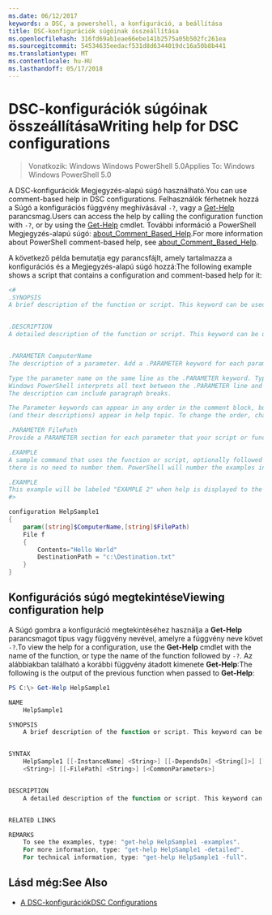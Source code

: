 ```yaml
---
ms.date: 06/12/2017
keywords: a DSC, a powershell, a konfiguráció, a beállítása
title: DSC-konfigurációk súgóinak összeállítása
ms.openlocfilehash: 316fd69ab1eae66ebe141b2575a05b502fc261ea
ms.sourcegitcommit: 54534635eedacf531d8d6344019dc16a50b8b441
ms.translationtype: MT
ms.contentlocale: hu-HU
ms.lasthandoff: 05/17/2018
---
```

# <a name="writing-help-for-dsc-configurations"></a><span data-ttu-id="86efd-103">DSC-konfigurációk súgóinak összeállítása</span><span class="sxs-lookup"><span data-stu-id="86efd-103">Writing help for DSC configurations</span></span>

><span data-ttu-id="86efd-104">Vonatkozik: Windows Windows PowerShell 5.0</span><span class="sxs-lookup"><span data-stu-id="86efd-104">Applies To: Windows Windows PowerShell 5.0</span></span>

<span data-ttu-id="86efd-105">A DSC-konfigurációk Megjegyzés-alapú súgó használható.</span><span class="sxs-lookup"><span data-stu-id="86efd-105">You can use comment-based help in DSC configurations.</span></span> <span data-ttu-id="86efd-106">Felhasználók férhetnek hozzá a Súgó a konfigurációs függvény meghívásával `-?`, vagy a [Get-Help](https://technet.microsoft.com/library/hh849696.aspx) parancsmag.</span><span class="sxs-lookup"><span data-stu-id="86efd-106">Users can access the help by calling the configuration function with `-?`, or by using the [Get-Help](https://technet.microsoft.com/library/hh849696.aspx) cmdlet.</span></span> <span data-ttu-id="86efd-107">További információ a PowerShell Megjegyzés-alapú súgó: [about_Comment_Based_Help](https://technet.microsoft.com/library/hh847834.aspx).</span><span class="sxs-lookup"><span data-stu-id="86efd-107">For more information about PowerShell comment-based help, see [about_Comment_Based_Help](https://technet.microsoft.com/library/hh847834.aspx).</span></span>

<span data-ttu-id="86efd-108">A következő példa bemutatja egy parancsfájlt, amely tartalmazza a konfigurációs és a Megjegyzés-alapú súgó hozzá:</span><span class="sxs-lookup"><span data-stu-id="86efd-108">The following example shows a script that contains a configuration and comment-based help for it:</span></span>

```powershell
<#
.SYNOPSIS
A brief description of the function or script. This keyword can be used only once for each configuration.


.DESCRIPTION
A detailed description of the function or script. This keyword can be used only once for each configuration.


.PARAMETER ComputerName
The description of a parameter. Add a .PARAMETER keyword for each parameter in the function or script syntax.

Type the parameter name on the same line as the .PARAMETER keyword. Type the parameter description on the lines following the .PARAMETER keyword.
Windows PowerShell interprets all text between the .PARAMETER line and the next keyword or the end of the comment block as part of the parameter description.
The description can include paragraph breaks.

The Parameter keywords can appear in any order in the comment block, but the function or script syntax determines the order in which the parameters
(and their descriptions) appear in help topic. To change the order, change the syntax.

.PARAMETER FilePath
Provide a PARAMETER section for each parameter that your script or function accepts.

.EXAMPLE
A sample command that uses the function or script, optionally followed by sample output and a description. Repeat this keyword for each example. If you have multiple examples,
there is no need to number them. PowerShell will number the examples in help text.

.EXAMPLE
This example will be labeled "EXAMPLE 2" when help is displayed to the user.
#>

configuration HelpSample1
{
    param([string]$ComputerName,[string]$FilePath)
    File f
    {
        Contents="Hello World"
        DestinationPath = "c:\Destination.txt"
    }
}
```

## <a name="viewing-configuration-help"></a><span data-ttu-id="86efd-109">Konfigurációs súgó megtekintése</span><span class="sxs-lookup"><span data-stu-id="86efd-109">Viewing configuration help</span></span>

<span data-ttu-id="86efd-110">A Súgó gombra a konfiguráció megtekintéséhez használja a **Get-Help** parancsmagot típus vagy függvény nevével, amelyre a függvény neve követ `-?`.</span><span class="sxs-lookup"><span data-stu-id="86efd-110">To view the help for a configuration, use the **Get-Help** cmdlet with the name of the function, or type the name of the function followed by `-?`.</span></span> <span data-ttu-id="86efd-111">Az alábbiakban található a korábbi függvény átadott kimenete **Get-Help**:</span><span class="sxs-lookup"><span data-stu-id="86efd-111">The following is the output of the previous function when passed to **Get-Help**:</span></span>

```powershell
PS C:\> Get-Help HelpSample1

NAME
    HelpSample1

SYNOPSIS
    A brief description of the function or script. This keyword can be used only once for each configuration.


SYNTAX
    HelpSample1 [[-InstanceName] <String>] [[-DependsOn] <String[]>] [[-OutputPath] <String>] [[-ConfigurationData] <Hashtable>] [[-ComputerName]
    <String>] [[-FilePath] <String>] [<CommonParameters>]


DESCRIPTION
    A detailed description of the function or script. This keyword can be used only once for each configuration.


RELATED LINKS

REMARKS
    To see the examples, type: "get-help HelpSample1 -examples".
    For more information, type: "get-help HelpSample1 -detailed".
    For technical information, type: "get-help HelpSample1 -full".
```

## <a name="see-also"></a><span data-ttu-id="86efd-112">Lásd még:</span><span class="sxs-lookup"><span data-stu-id="86efd-112">See Also</span></span>
* [<span data-ttu-id="86efd-113">A DSC-konfigurációk</span><span class="sxs-lookup"><span data-stu-id="86efd-113">DSC Configurations</span></span>](configurations.md)